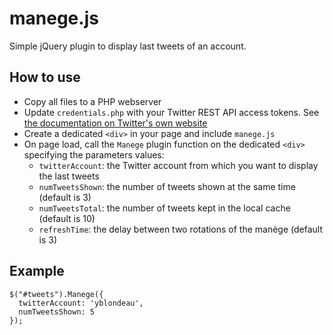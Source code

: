 manege.js
=========

Simple jQuery plugin to display last tweets of an account.

How to use
----------
* Copy all files to a PHP webserver
* Update `credentials.php` with your Twitter REST API access tokens. See [the documentation on Twitter's own website](https://dev.twitter.com/docs/auth/tokens-devtwittercom)
* Create a dedicated `<div>` in your page and include `manege.js`
* On page load, call the `Manege` plugin function on the dedicated `<div>` specifying the parameters values:
    * `twitterAccount`: the Twitter account from which you want to display the last tweets
    * `numTweetsShown`: the number of tweets shown at the same time (default is 3)
    * `numTweetsTotal`: the number of tweets kept in the local cache (default is 10)
    * `refreshTime`: the delay between two rotations of the manège (default is 3)

Example
-------

    $("#tweets").Manege({
      twitterAccount: 'yblondeau',
      numTweetsShown: 5
    });